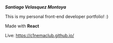 ***Santiago Velasquez Montoya***

This is my personal front-end developer portfolio! :)

Made with **React**

Live: https://c1nemaclub.github.io/
